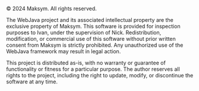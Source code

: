 © 2024 Maksym. All rights reserved.

The WebJava project and its associated intellectual property are the exclusive property of Maksym.
This software is provided for inspection purposes to Ivan, under the supervision of Nick.
Redistribution, modification, or commercial use of this software without prior written consent from Maksym
is strictly prohibited. Any unauthorized use of the WebJava framework may result in legal action.

This project is distributed as-is, with no warranty or guarantee of functionality or fitness for a particular
purpose. The author reserves all rights to the project, including the right to update, modify, or discontinue
the software at any time.